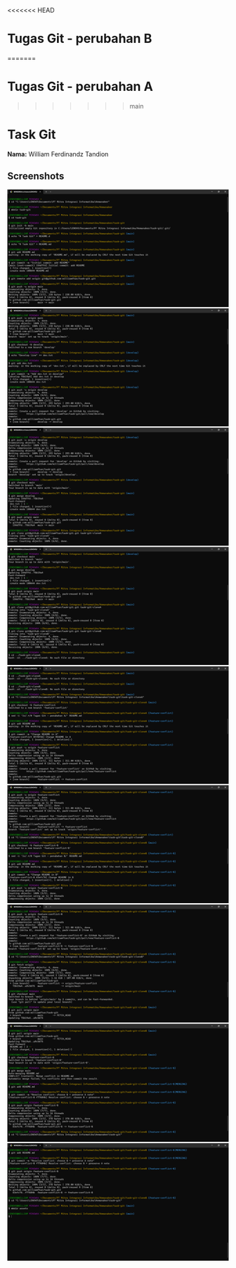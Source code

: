 <<<<<<< HEAD
# Tugas Git - perubahan B
=======
# Tugas Git - perubahan A
>>>>>>> main

# Task Git

**Nama:** William Ferdinandz Tandion

## Screenshots

![Gambar 1](assets/1.png)
![Gambar 2](assets/2.png)
![Gambar 3](assets/3.png)
![Gambar 4](assets/4.png)
![Gambar 5](assets/5.png)
![Gambar 6](assets/6.png)
![Gambar 7](assets/7.png)
![Gambar 8](assets/8.png)
![Gambar 9](assets/9.png)
